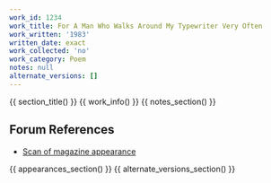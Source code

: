 ```yaml
---
work_id: 1234
work_title: For A Man Who Walks Around My Typewriter Very Often
work_written: '1983'
written_date: exact
work_collected: 'no'
work_category: Poem
notes: null
alternate_versions: []
---
```


{{ section_title() }}
{{ work_info() }}
{{ notes_section() }}
## Forum References
- [Scan of magazine appearance](https://bukowskiforum.com/threads/wormwood-121-a-mention-of-some-lucky-pay-offs-for-a-man-who-walks-around-my-typewriter-very-often.7195/)

{{ appearances_section() }}
{{ alternate_versions_section() }}